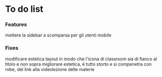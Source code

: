 <h1>To do list</h1>

<h3>Features</h3>

mettere la sidebar a scomparsa per gli utenti mobile

<h3>Fixes</h3>

modificare estetica layout in modo che l'icona di classroom sia di fianco al titolo e non sopra
migliorare estetica, è tutto storto e si compenetra con robe, del link alla videolezione delle materie
